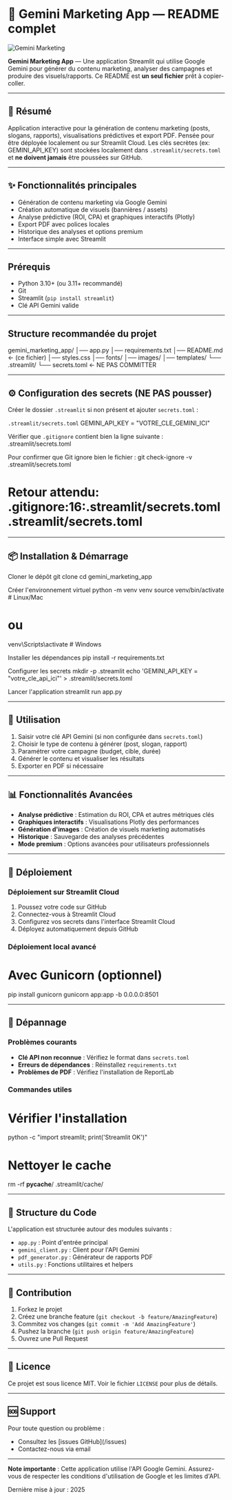 # 🚀 Gemini Marketing App — README complet

![Gemini Marketing](https://raw.githubusercontent.com/gemini-marketing-app/gemini-marketing-app/main/images/google_ai_gemini_logo.png)

**Gemini Marketing App** — Une application Streamlit qui utilise Google Gemini pour générer du contenu marketing, analyser des campagnes et produire des visuels/rapports. Ce README est **un seul fichier** prêt à copier-coller.

---

## 🧭 Résumé

Application interactive pour la génération de contenu marketing (posts, slogans, rapports), visualisations prédictives et export PDF. Pensée pour être déployée localement ou sur Streamlit Cloud. Les clés secrètes (ex: GEMINI_API_KEY) sont stockées localement dans `.streamlit/secrets.toml` et **ne doivent jamais** être poussées sur GitHub.

---

## ✨ Fonctionnalités principales

- Génération de contenu marketing via Google Gemini
- Création automatique de visuels (bannières / assets)
- Analyse prédictive (ROI, CPA) et graphiques interactifs (Plotly)
- Export PDF avec polices locales
- Historique des analyses et options premium
- Interface simple avec Streamlit

---

## Prérequis

- Python 3.10+ (ou 3.11+ recommandé)
- Git
- Streamlit (`pip install streamlit`)
- Clé API Gemini valide

---

## Structure recommandée du projet

gemini_marketing_app/
│── app.py
│── requirements.txt
│── README.md ← (ce fichier)
│── styles.css
│── fonts/
│── images/
│── templates/
└── .streamlit/
    └── secrets.toml ← NE PAS COMMITTER

---

## ⚙️ Configuration des secrets (NE PAS pousser)

Créer le dossier `.streamlit` si non présent et ajouter `secrets.toml` :

`.streamlit/secrets.toml`
GEMINI_API_KEY = "VOTRE_CLE_GEMINI_ICI"

Vérifier que `.gitignore` contient bien la ligne suivante :
.streamlit/secrets.toml

Pour confirmer que Git ignore bien le fichier :
git check-ignore -v .streamlit/secrets.toml
# Retour attendu: .gitignore:16:.streamlit/secrets.toml   .streamlit/secrets.toml

---

## 📦 Installation & Démarrage

Cloner le dépôt
git clone <votre-repo-url>
cd gemini_marketing_app

Créer l'environnement virtuel
python -m venv venv
source venv/bin/activate  # Linux/Mac
# ou
venv\Scripts\activate     # Windows

Installer les dépendances
pip install -r requirements.txt

Configurer les secrets
mkdir -p .streamlit
echo 'GEMINI_API_KEY = "votre_cle_api_ici"' > .streamlit/secrets.toml

Lancer l'application
streamlit run app.py

---

## 🎯 Utilisation

1. Saisir votre clé API Gemini (si non configurée dans `secrets.toml`)
2. Choisir le type de contenu à générer (post, slogan, rapport)
3. Paramétrer votre campagne (budget, cible, durée)
4. Générer le contenu et visualiser les résultats
5. Exporter en PDF si nécessaire

---

## 📊 Fonctionnalités Avancées

- **Analyse prédictive** : Estimation du ROI, CPA et autres métriques clés
- **Graphiques interactifs** : Visualisations Plotly des performances
- **Génération d'images** : Création de visuels marketing automatisés
- **Historique** : Sauvegarde des analyses précédentes
- **Mode premium** : Options avancées pour utilisateurs professionnels

---

## 🚀 Déploiement

### Déploiement sur Streamlit Cloud
1. Poussez votre code sur GitHub
2. Connectez-vous à Streamlit Cloud
3. Configurez vos secrets dans l'interface Streamlit Cloud
4. Déployez automatiquement depuis GitHub

### Déploiement local avancé
# Avec Gunicorn (optionnel)
pip install gunicorn
gunicorn app:app -b 0.0.0.0:8501

---

## 🔧 Dépannage

### Problèmes courants
- **Clé API non reconnue** : Vérifiez le format dans `secrets.toml`
- **Erreurs de dépendances** : Réinstallez `requirements.txt`
- **Problèmes de PDF** : Vérifiez l'installation de ReportLab

### Commandes utiles
# Vérifier l'installation
python -c "import streamlit; print('Streamlit OK')"

# Nettoyer le cache
rm -rf __pycache__/ .streamlit/cache/

---

## 📝 Structure du Code

L'application est structurée autour des modules suivants :
- `app.py` : Point d'entrée principal
- `gemini_client.py` : Client pour l'API Gemini
- `pdf_generator.py` : Générateur de rapports PDF
- `utils.py` : Fonctions utilitaires et helpers

---

## 🤝 Contribution

1. Forkez le projet
2. Créez une branche feature (`git checkout -b feature/AmazingFeature`)
3. Commitez vos changes (`git commit -m 'Add AmazingFeature'`)
4. Pushez la branche (`git push origin feature/AmazingFeature`)
5. Ouvrez une Pull Request

---

## 📄 Licence

Ce projet est sous licence MIT. Voir le fichier `LICENSE` pour plus de détails.

---

## 🆘 Support

Pour toute question ou problème :
- Consultez les [issues GitHub](<votre-repo-url>/issues)
- Contactez-nous via email

---

**Note importante** : Cette application utilise l'API Google Gemini. Assurez-vous de respecter les conditions d'utilisation de Google et les limites d'API.

Dernière mise à jour : 2025

